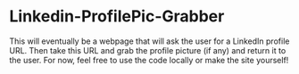# Linkedin-ProfilePic-Grabber
This will eventually be a webpage that will ask the user for a LinkedIn profile URL. Then take this URL and grab the profile picture (if any) and return it to the user. For now, feel free to use the code locally or make the site yourself!
